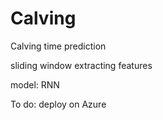 # Calving
Calving time prediction

sliding window extracting features

model: RNN 

To do: deploy on Azure
